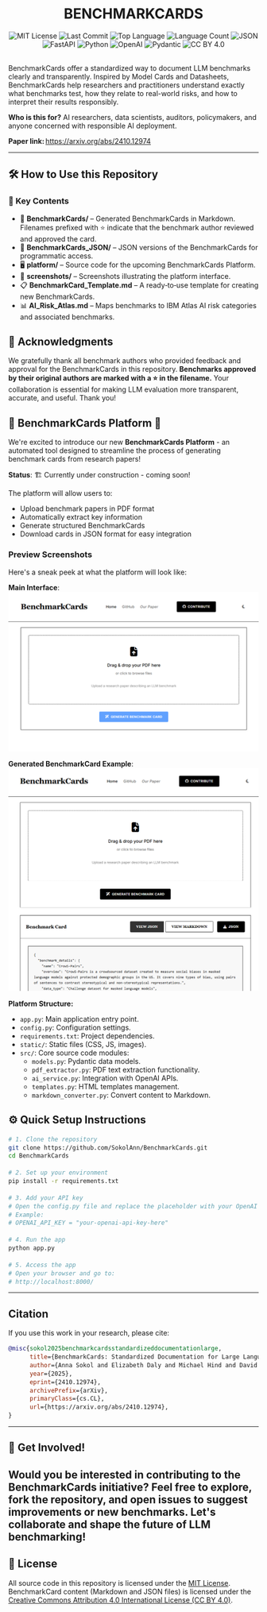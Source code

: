<div id="top">

<!-- HEADER STYLE: CLASSIC -->
<div align="center">

# BENCHMARKCARDS

<!-- BADGES -->
<img src="https://img.shields.io/github/license/SokolAnn/BenchmarkCards?style=flat&logo=opensourceinitiative&logoColor=white&color=0080ff" alt="MIT License">
<img src="https://img.shields.io/github/last-commit/SokolAnn/BenchmarkCards?style=flat&logo=git&logoColor=white&color=0080ff" alt="Last Commit">
<img src="https://img.shields.io/github/languages/top/SokolAnn/BenchmarkCards?style=flat&color=0080ff" alt="Top Language">
<img src="https://img.shields.io/github/languages/count/SokolAnn/BenchmarkCards?style=flat&color=0080ff" alt="Language Count">

<img src="https://img.shields.io/badge/JSON-000000.svg?style=flat&logo=JSON&logoColor=white" alt="JSON">
<img src="https://img.shields.io/badge/FastAPI-009688.svg?style=flat&logo=FastAPI&logoColor=white" alt="FastAPI">
<img src="https://img.shields.io/badge/Python-3776AB.svg?style=flat&logo=Python&logoColor=white" alt="Python">
<img src="https://img.shields.io/badge/OpenAI-412991.svg?style=flat&logo=OpenAI&logoColor=white" alt="OpenAI">
<img src="https://img.shields.io/badge/Pydantic-E92063.svg?style=flat&logo=Pydantic&logoColor=white" alt="Pydantic">
<img src="https://img.shields.io/badge/Content-License-CC%20BY%204.0-lightgrey.svg?style=flat&logo=creativecommons&logoColor=black" alt="CC BY 4.0">

</div>
<br/>


BenchmarkCards offer a standardized way to document LLM benchmarks clearly and transparently. Inspired by Model Cards and Datasheets, BenchmarkCards help researchers and practitioners understand exactly what benchmarks test, how they relate to real-world risks, and how to interpret their results responsibly.

**Who is this for?** AI researchers, data scientists, auditors, policymakers, and anyone concerned with responsible AI deployment.

**Paper link:** https://arxiv.org/abs/2410.12974

---
## 🛠️ How to Use this Repository
### 🔗 Key Contents
- 📁 **BenchmarkCards/** – Generated BenchmarkCards in Markdown. Filenames prefixed with ⭐ indicate that the benchmark author reviewed and approved the card.  
- 📁 **BenchmarkCards_JSON/** – JSON versions of the BenchmarkCards for programmatic access.  
- 🖥️ **platform/** – Source code for the upcoming BenchmarkCards Platform.  
- 📸 **screenshots/** – Screenshots illustrating the platform interface.  
- 📋 **BenchmarkCard_Template.md** – A ready‑to‑use template for creating new BenchmarkCards.  
- 📊 **AI_Risk_Atlas.md** – Maps benchmarks to IBM Atlas AI risk categories and associated benchmarks.

## 🙏 Acknowledgments

We gratefully thank all benchmark authors who provided feedback and approval for the BenchmarkCards in this repository. **Benchmarks approved by their original authors are marked with a ⭐ in the filename.** Your collaboration is essential for making LLM evaluation more transparent, accurate, and useful. Thank you!


## 🚧 BenchmarkCards Platform 🚧

We're excited to introduce our new **BenchmarkCards Platform** - an automated tool designed to streamline the process of generating benchmark cards from research papers! 

**Status**: 🏗️ Currently under construction - coming soon!

The platform will allow users to:
- Upload benchmark papers in PDF format
- Automatically extract key information 
- Generate structured BenchmarkCards
- Download cards in JSON format for easy integration

### Preview Screenshots

Here's a sneak peek at what the platform will look like:

**Main Interface**:
![BenchmarkCards Platform Interface](screenshots/interface.png)

**Generated BenchmarkCard Example**:
![Generated BenchmarkCard](screenshots/example_card.png)

**Platform Structure:**
- `app.py`: Main application entry point.
- `config.py`: Configuration settings.
- `requirements.txt`: Project dependencies.
- `static/`: Static files (CSS, JS, images).
- `src/`: Core source code modules:
  - `models.py`: Pydantic data models.
  - `pdf_extractor.py`: PDF text extraction functionality.
  - `ai_service.py`: Integration with OpenAI APIs.
  - `templates.py`: HTML templates management.
  - `markdown_converter.py`: Convert content to Markdown.

## ⚙️ Quick Setup Instructions

```bash
# 1. Clone the repository
git clone https://github.com/SokolAnn/BenchmarkCards.git
cd BenchmarkCards

# 2. Set up your environment
pip install -r requirements.txt

# 3. Add your API key
# Open the config.py file and replace the placeholder with your OpenAI API key
# Example:
# OPENAI_API_KEY = "your-openai-api-key-here"

# 4. Run the app
python app.py

# 5. Access the app
# Open your browser and go to:
# http://localhost:8000/

```
---
## Citation
If you use this work in your research, please cite:
```bibtex
@misc{sokol2025benchmarkcardsstandardizeddocumentationlarge,
      title={BenchmarkCards: Standardized Documentation for Large Language Model Benchmarks}, 
      author={Anna Sokol and Elizabeth Daly and Michael Hind and David Piorkowski and Xiangliang Zhang and Nuno Moniz and Nitesh Chawla},
      year={2025},
      eprint={2410.12974},
      archivePrefix={arXiv},
      primaryClass={cs.CL},
      url={https://arxiv.org/abs/2410.12974}, 
}
```
---
## 🤝 **Get Involved!**
Would you be interested in contributing to the BenchmarkCards initiative? Feel free to explore, fork the repository, and open issues to suggest improvements or new benchmarks. Let's collaborate and shape the future of LLM benchmarking!
---
## 📄 License
All source code in this repository is licensed under the [MIT License](LICENSE).  
BenchmarkCard content (Markdown and JSON files) is licensed under the [Creative Commons Attribution 4.0 International License (CC BY 4.0)](https://creativecommons.org/licenses/by/4.0/).



